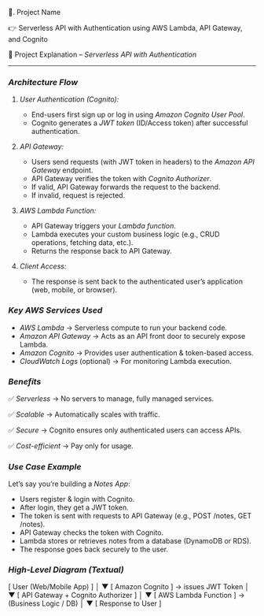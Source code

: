 🔵. Project Name

👉 Serverless API with Authentication using AWS Lambda, API Gateway, and Cognito


🚀 Project Explanation – *Serverless API with Authentication*



---

### *Architecture Flow*

1. *User Authentication (Cognito):*

   * End-users first sign up or log in using *Amazon Cognito User Pool*.
   * Cognito generates a *JWT token* (ID/Access token) after successful authentication.

2. *API Gateway:*

   * Users send requests (with JWT token in headers) to the *Amazon API Gateway* endpoint.
   * API Gateway verifies the token with *Cognito Authorizer*.
   * If valid, API Gateway forwards the request to the backend.
   * If invalid, request is rejected.

3. *AWS Lambda Function:*

   * API Gateway triggers your *Lambda function*.
   * Lambda executes your custom business logic (e.g., CRUD operations, fetching data, etc.).
   * Returns the response back to API Gateway.

4. *Client Access:*

   * The response is sent back to the authenticated user’s application (web, mobile, or browser).



### *Key AWS Services Used*

* *AWS Lambda* → Serverless compute to run your backend code.
* *Amazon API Gateway* → Acts as an API front door to securely expose Lambda.
* *Amazon Cognito* → Provides user authentication & token-based access.
* *CloudWatch Logs* (optional) → For monitoring Lambda execution.


### *Benefits*

✅ *Serverless* → No servers to manage, fully managed services.

✅ *Scalable* → Automatically scales with traffic.

✅ *Secure* → Cognito ensures only authenticated users can access APIs.

✅ *Cost-efficient* → Pay only for usage.


### *Use Case Example*

Let’s say you’re building a *Notes App*:

* Users register & login with Cognito.
* After login, they get a JWT token.
* The token is sent with requests to API Gateway (e.g., POST /notes, GET /notes).
* API Gateway checks the token with Cognito.
* Lambda stores or retrieves notes from a database (DynamoDB or RDS).
* The response goes back securely to the user.


### *High-Level Diagram (Textual)*


[ User (Web/Mobile App) ] 
        │
        ▼
[ Amazon Cognito ] → issues JWT Token
        │
        ▼
[ API Gateway + Cognito Authorizer ]
        │
        ▼
[ AWS Lambda Function ] → (Business Logic / DB)
        │
        ▼
[ Response to User ]



